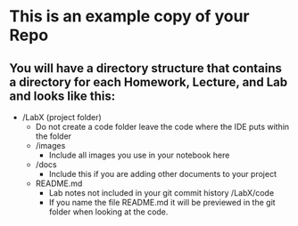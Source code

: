 # This is an example copy of your Repo
## You will have a directory structure that contains a directory for each Homework, Lecture, and Lab and looks like this:
- /LabX (project folder)
    - Do not create a code folder leave the code where the IDE puts within the folder
    - /images
        - Include all images you use in your notebook here
    - /docs
		- Include this if you are adding other documents to your project
	- README.md
        - Lab notes not included in your git commit history	/LabX/code
		- If you name the file README.md it will be previewed in the git folder when looking at the code.

